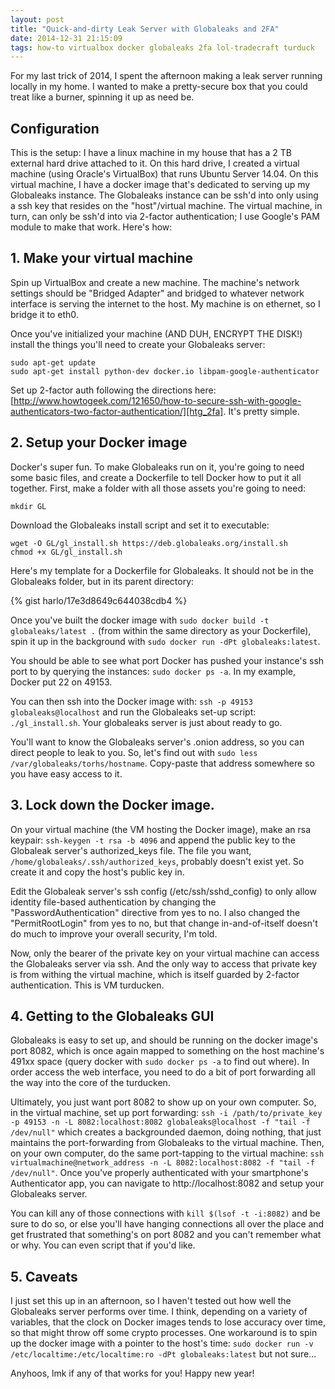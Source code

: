 ```yaml
---
layout: post
title: "Quick-and-dirty Leak Server with Globaleaks and 2FA"
date: 2014-12-31 21:15:09
tags: how-to virtualbox docker globaleaks 2fa lol-tradecraft turduck
---
```


For my last trick of 2014, I spent the afternoon making a leak server running locally in my home.  I wanted to make a pretty-secure box that you could treat like a burner, spinning it up as need be.

## Configuration

This is the setup:  I have a linux machine in my house that has a 2 TB external hard drive attached to it.  On this hard drive, I created a virtual machine (using Oracle's VirtualBox) that runs Ubuntu Server 14.04.  On this virtual machine, I have a docker image that's dedicated to serving up my Globaleaks instance.  The Globaleaks instance can be ssh'd into only using a ssh key that resides on the "host"/virtual machine.  The virtual machine, in turn, can only be ssh'd into via 2-factor authentication; I use Google's PAM module to make that work.  Here's how:

## 1. Make your virtual machine

Spin up VirtualBox and create a new machine.  The machine's network settings should be "Bridged Adapter" and bridged to whatever network interface is serving the internet to the host.  My machine is on ethernet, so I bridge it to eth0.

Once you've initialized your machine (AND DUH, ENCRYPT THE DISK!) install the things you'll need to create your Globaleaks server:

	sudo apt-get update
	sudo apt-get install python-dev docker.io libpam-google-authenticator

Set up 2-factor auth following the directions here: [http://www.howtogeek.com/121650/how-to-secure-ssh-with-google-authenticators-two-factor-authentication/][htg_2fa].  It's pretty simple.

## 2. Setup your Docker image

Docker's super fun.  To make Globaleaks run on it, you're going to need some basic files, and create a Dockerfile to tell Docker how to put it all together.  First, make a folder with all those assets you're going to need:

	mkdir GL

Download the Globaleaks install script and set it to executable:

	wget -O GL/gl_install.sh https://deb.globaleaks.org/install.sh
	chmod +x GL/gl_install.sh

Here's my template for a Dockerfile for Globaleaks.  It should not be in the Globaleaks folder, but in its parent directory:

{% gist harlo/17e3d8649c644038cdb4 %}

Once you've built the docker image with `sudo docker build -t globaleaks/latest .` (from within the same directory as your Dockerfile), spin it up in the background with `sudo docker run -dPt globaleaks:latest`.  

You should be able to see what port Docker has pushed your instance's ssh port to by querying the instances: `sudo docker ps -a`.  In my example, Docker put 22 on 49153.

You can then ssh into the Docker image with: `ssh -p 49153 globaleaks@localhost` and run the Globaleaks set-up script: `./gl_install.sh`.  Your globaleaks server is just about ready to go.

You'll want to know the Globaleaks server's .onion address, so you can direct people to leak to you.  So, let's find out with `sudo less /var/globaleaks/torhs/hostname`.  Copy-paste that address somewhere so you have easy access to it.

## 3. Lock down the Docker image.

On your virtual machine (the VM hosting the Docker image), make an rsa keypair: `ssh-keygen -t rsa -b 4096` and append the public key to the Globaleak server's authorized_keys file.  The file you want, `/home/globaleaks/.ssh/authorized_keys`, probably doesn't exist yet.  So create it and copy the host's public key in.

Edit the Globaleak server's ssh config (/etc/ssh/sshd_config) to only allow identity file-based authentication by changing the "PasswordAuthentication" directive from yes to no.  I also changed the "PermitRootLogin" from yes to no, but that change in-and-of-itself doesn't do much to improve your overall security, I'm told.

Now, only the bearer of the private key on your virtual machine can access the Globaleaks server via ssh.  And the only way to access that private key is from withing the virtual machine, which is itself guarded by 2-factor authentication.  This is VM turducken.

## 4. Getting to the Globaleaks GUI

Globaleaks is easy to set up, and should be running on the docker image's port 8082, which is once again mapped to something on the host machine's 491xx space (query docker with `sudo docker ps -a` to find out where).  In order access the web interface, you need to do a bit of port forwarding all the way into the core of the turducken.

Ultimately, you just want port 8082 to show up on your own computer.  So, in the virtual machine, set up port forwarding: `ssh -i /path/to/private_key -p 49153 -n -L 8082:localhost:8082 globaleaks@localhost -f "tail -f /dev/null"` which creates a backgrounded daemon, doing nothing, that just maintains the port-forwarding from Globaleaks to the virtual machine.  Then, on your own computer, do the same port-tapping to the virtual machine: `ssh virtualmachine@network_address -n -L 8082:localhost:8082 -f "tail -f /dev/null"`.  Once you've properly authenticated with your smartphone's Authenticator app, you can navigate to http://localhost:8082 and setup your Globaleaks server.

You can kill any of those connections with `kill $(lsof -t -i:8082)` and be sure to do so, or else you'll have hanging connections all over the place and get frustrated that something's on port 8082 and you can't remember what or why.  You can even script that if you'd like.

## 5. Caveats

I just set this up in an afternoon, so I haven't tested out how well the Globaleaks server performs over time.  I think, depending on a variety of variables, that the clock on Docker images tends to lose accuracy over time, so that might throw off some crypto processes.  One workaround is to spin up the docker image with a pointer to the host's time: `sudo docker run -v /etc/localtime:/etc/localtime:ro -dPt globaleaks:latest` but not sure...

Anyhoos, lmk if any of that works for you!
Happy new year!

[htg_2fa]: http://www.howtogeek.com/121650/how-to-secure-ssh-with-google-authenticators-two-factor-authentication/